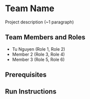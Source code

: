 # Team Name

Project description (~1 paragraph)

## Team Members and Roles

* Tu Nguyen (Role 1, Role 2)
* Member 2 (Role 3, Role 4)
* Member 3 (Role 5, Role 6)

## Prerequisites

## Run Instructions
